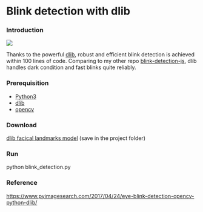# Blink detection with dlib

### Introduction
<img src="blink_detection_animation.gif">

Thanks to the powerful [dlib](https://github.com/davisking/dlib), robust and efficient blink detection is achieved within 100 lines of code. Comparing to my other repo [blink-detection-js](https://github.com/springga/blink-detection-js), dlib handles dark condition and fast blinks quite reliably.

### Prerequisition
- [Python3](https://www.python.org/)
- [dlib](https://github.com/davisking/dlib)
- [opencv](https://github.com/opencv/opencv)

### Download
[dlib facical landmarks model](http://dlib.net/files/shape_predictor_68_face_landmarks.dat.bz2) (save in the project folder)

### Run
python blink_detection.py

### Reference
https://www.pyimagesearch.com/2017/04/24/eye-blink-detection-opencv-python-dlib/

